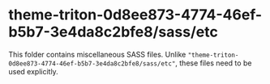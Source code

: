 # theme-triton-0d8ee873-4774-46ef-b5b7-3e4da8c2bfe8/sass/etc

This folder contains miscellaneous SASS files. Unlike `"theme-triton-0d8ee873-4774-46ef-b5b7-3e4da8c2bfe8/sass/etc"`, these files
need to be used explicitly.
